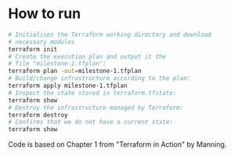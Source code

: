# How to run

```bash
# Initialises the Terraform working directory and download 
# necessary modules
terraform init
# Create the execution plan and output it the
# file "milestone-1.tfplan":
terraform plan -out=milestone-1.tfplan
# Build/change infrastructure according to the plan:
terraform apply milestone-1.tfplan
# Inspect the state stored in terraform.tfstate:
terraform show
# Destroy the infrastructure managed by Terraform:
terraform destroy
# Confirms that we do not have a current state:
terraform show
```
Code is based on Chapter 1 from "Terraform in Action" by Manning.
